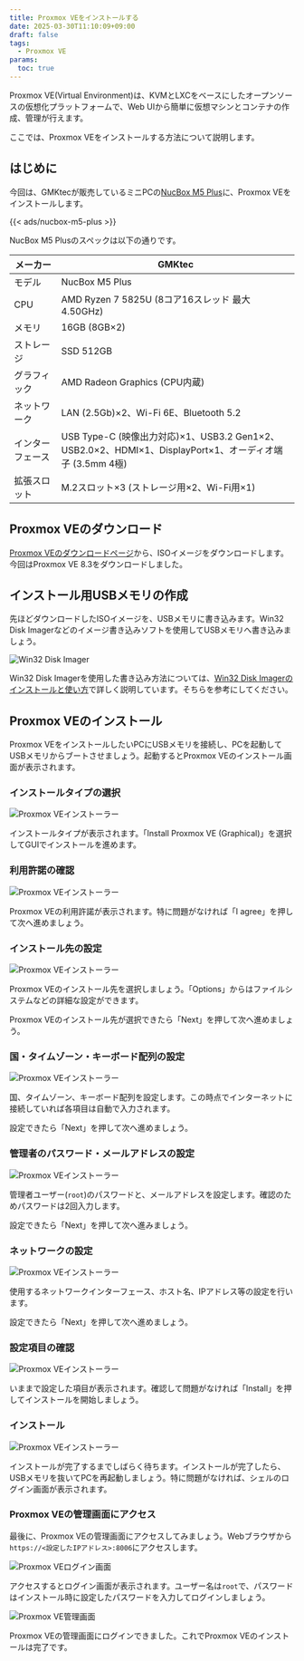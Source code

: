 ```yaml
---
title: Proxmox VEをインストールする
date: 2025-03-30T11:10:09+09:00
draft: false
tags:
  - Proxmox VE
params:
  toc: true
---
```


Proxmox VE(Virtual Environment)は、KVMとLXCをベースにしたオープンソースの仮想化プラットフォームで、Web UIから簡単に仮想マシンとコンテナの作成、管理が行えます。

ここでは、Proxmox VEをインストールする方法について説明します。

## はじめに

今回は、GMKtecが販売しているミニPCの[NucBox M5 Plus](https://www.gmktec.com/products/amd-ryzen-7-5825u-mini-pc-nucbox-m5-plus)に、Proxmox VEをインストールします。

{{< ads/nucbox-m5-plus >}}

NucBox M5 Plusのスペックは以下の通りです。

| メーカー         | GMKtec                                          |
| ---------------- | ----------------------------------------------- |
| モデル           | NucBox M5 Plus                                  |
| CPU              | AMD Ryzen 7 5825U (8コア16スレッド 最大4.50GHz) |
| メモリ           | 16GB (8GB×2)                                   |
| ストレージ       | SSD 512GB                                       |
| グラフィック     | AMD Radeon Graphics (CPU内蔵)                   |
| ネットワーク     | LAN (2.5Gb)×2、Wi-Fi 6E、Bluetooth 5.2         |
| インターフェース | USB Type-C (映像出力対応)×1、USB3.2 Gen1×2、USB2.0×2、HDMI×1、DisplayPort×1、オーディオ端子 (3.5mm 4極) |
| 拡張スロット     | M.2スロット×3 (ストレージ用×2、Wi-Fi用×1)    |

## Proxmox VEのダウンロード

[Proxmox VEのダウンロードページ](https://www.proxmox.com/en/downloads/proxmox-virtual-environment/iso)から、ISOイメージをダウンロードします。今回はProxmox VE 8.3をダウンロードしました。

## インストール用USBメモリの作成

先ほどダウンロードしたISOイメージを、USBメモリに書き込みます。Win32 Disk Imagerなどのイメージ書き込みソフトを使用してUSBメモリへ書き込みましょう。

![Win32 Disk Imager](images/win32-disk-imager-proxmox-ve.webp)

Win32 Disk Imagerを使用した書き込み方法については、[Win32 Disk Imagerのインストールと使い方](/blog/install-win32-disk-imager)で詳しく説明しています。そちらを参考にしてください。

## Proxmox VEのインストール

Proxmox VEをインストールしたいPCにUSBメモリを接続し、PCを起動してUSBメモリからブートさせましょう。起動するとProxmox VEのインストール画面が表示されます。

### インストールタイプの選択

![Proxmox VEインストーラー](images/proxmox-ve-installer1.webp)

インストールタイプが表示されます。「Install Proxmox VE (Graphical)」を選択してGUIでインストールを進めます。

### 利用許諾の確認

![Proxmox VEインストーラー](images/proxmox-ve-installer2.webp)

Proxmox VEの利用許諾が表示されます。特に問題がなければ「I agree」を押して次へ進めましょう。

### インストール先の設定

![Proxmox VEインストーラー](images/proxmox-ve-installer3.webp)

Proxmox VEのインストール先を選択しましょう。「Options」からはファイルシステムなどの詳細な設定ができます。

Proxmox VEのインストール先が選択できたら「Next」を押して次へ進めましょう。

### 国・タイムゾーン・キーボード配列の設定

![Proxmox VEインストーラー](images/proxmox-ve-installer4.webp)

国、タイムゾーン、キーボード配列を設定します。この時点でインターネットに接続していれば各項目は自動で入力されます。

設定できたら「Next」を押して次へ進めましょう。

### 管理者のパスワード・メールアドレスの設定

![Proxmox VEインストーラー](images/proxmox-ve-installer5.webp)

管理者ユーザー(`root`)のパスワードと、メールアドレスを設定します。確認のためパスワードは2回入力します。

設定できたら「Next」を押して次へ進みましょう。

### ネットワークの設定

![Proxmox VEインストーラー](images/proxmox-ve-installer6.webp)

使用するネットワークインターフェース、ホスト名、IPアドレス等の設定を行います。

設定できたら「Next」を押して次へ進めましょう。

### 設定項目の確認

![Proxmox VEインストーラー](images/proxmox-ve-installer7.webp)

いままで設定した項目が表示されます。確認して問題がなければ「Install」を押してインストールを開始しましょう。

### インストール

![Proxmox VEインストーラー](images/proxmox-ve-installer8.webp)

インストールが完了するまでしばらく待ちます。インストールが完了したら、USBメモリを抜いてPCを再起動しましょう。特に問題がなければ、シェルのログイン画面が表示されます。

### Proxmox VEの管理画面にアクセス

最後に、Proxmox VEの管理画面にアクセスしてみましょう。Webブラウザから`https://<設定したIPアドレス>:8006`にアクセスします。

![Proxmox VEログイン画面](images/proxmox-ve-web1.webp)

アクセスするとログイン画面が表示されます。ユーザー名は`root`で、パスワードはインストール時に設定したパスワードを入力してログインしましょう。

![Proxmox VE管理画面](images/proxmox-ve-web2.webp)

Proxmox VEの管理画面にログインできました。これでProxmox VEのインストールは完了です。
